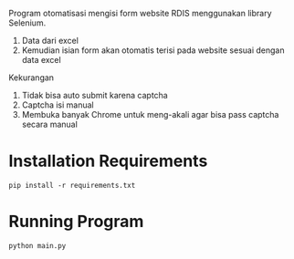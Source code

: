 Program otomatisasi mengisi form website RDIS menggunakan library Selenium.
1. Data dari excel
2. Kemudian isian form akan otomatis terisi pada website sesuai dengan data excel

Kekurangan
1. Tidak bisa auto submit karena captcha
2. Captcha isi manual
3. Membuka banyak Chrome untuk meng-akali agar bisa pass captcha secara manual

# Installation Requirements
```
pip install -r requirements.txt
```
# Running Program
```
python main.py
```
